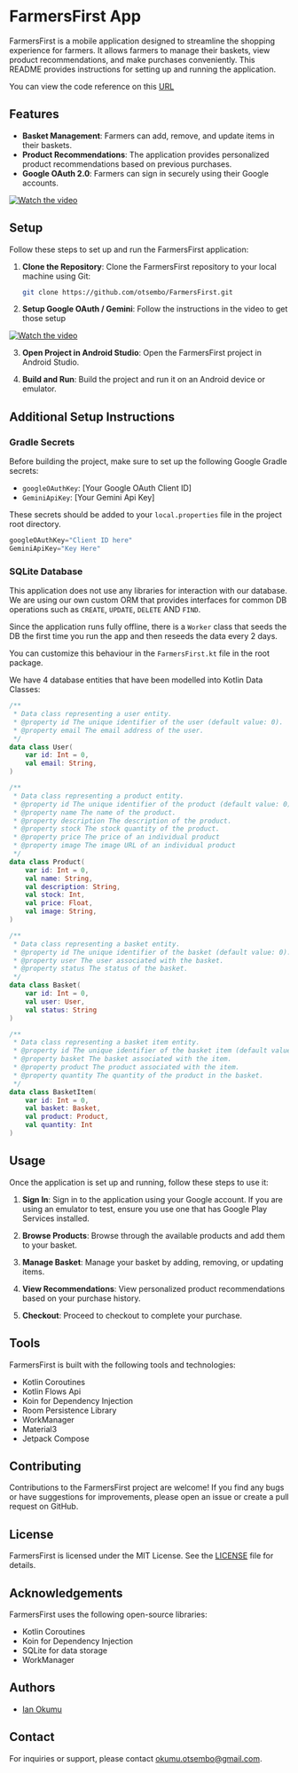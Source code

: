 # FarmersFirst App

FarmersFirst is a mobile application designed to streamline the shopping experience for farmers. It allows farmers to manage their baskets, view product recommendations, and make purchases conveniently. This README provides instructions for setting up and running the application.

You can view the code reference on this [URL](https://farmersfirst.onrender.com/index.html)

## Features

- **Basket Management**: Farmers can add, remove, and update items in their baskets.
- **Product Recommendations**: The application provides personalized product recommendations based on previous purchases.
- **Google OAuth 2.0**: Farmers can sign in securely using their Google accounts.

[![Watch the video](https://img.youtube.com/vi/Zcivg9hyaYo/hqdefault.jpg)](https://www.youtube.com/embed/Zcivg9hyaYo)

## Setup

Follow these steps to set up and run the FarmersFirst application:

1. **Clone the Repository**: Clone the FarmersFirst repository to your local machine using Git:

    ```bash
    git clone https://github.com/otsembo/FarmersFirst.git
    ```

2. **Setup Google OAuth / Gemini**: Follow the instructions in the video to get those setup

[![Watch the video](https://img.youtube.com/vi/qSsyvJsbymw/hqdefault.jpg)](https://www.youtube.com/embed/qSsyvJsbymw)



3. **Open Project in Android Studio**: Open the FarmersFirst project in Android Studio.

4. **Build and Run**: Build the project and run it on an Android device or emulator.

## Additional Setup Instructions

### Gradle Secrets

Before building the project, make sure to set up the following Google Gradle secrets:

- `googleOAuthKey`: [Your Google OAuth Client ID]
- `GeminiApiKey`: [Your Gemini Api Key]

These secrets should be added to your `local.properties` file in the project root directory.

```gradle
googleOAuthKey="Client ID here"
GeminiApiKey="Key Here"
```

### SQLite Database

This application does not use any libraries for interaction with our database. We are using our own custom ORM that provides interfaces for common DB operations such as `CREATE`, `UPDATE`, `DELETE` AND `FIND`.

Since the application runs fully offline, there is a `Worker` class that seeds the DB the first time you run the app and then reseeds the data every 2 days.

You can customize this behaviour in the `FarmersFirst.kt` file in the root package.

We have 4 database entities that have been modelled into Kotlin Data Classes:

```kotlin
/**
 * Data class representing a user entity.
 * @property id The unique identifier of the user (default value: 0).
 * @property email The email address of the user.
 */
data class User(
    var id: Int = 0,
    val email: String,
)

/**
 * Data class representing a product entity.
 * @property id The unique identifier of the product (default value: 0).
 * @property name The name of the product.
 * @property description The description of the product.
 * @property stock The stock quantity of the product.
 * @property price The price of an individual product
 * @property image The image URL of an individual product
 */
data class Product(
    var id: Int = 0,
    val name: String,
    val description: String,
    val stock: Int,
    val price: Float,
    val image: String,
)

/**
 * Data class representing a basket entity.
 * @property id The unique identifier of the basket (default value: 0).
 * @property user The user associated with the basket.
 * @property status The status of the basket.
 */
data class Basket(
    var id: Int = 0,
    val user: User,
    val status: String
)

/**
 * Data class representing a basket item entity.
 * @property id The unique identifier of the basket item (default value: 0).
 * @property basket The basket associated with the item.
 * @property product The product associated with the item.
 * @property quantity The quantity of the product in the basket.
 */
data class BasketItem(
    var id: Int = 0,
    val basket: Basket,
    val product: Product,
    val quantity: Int
)

```


## Usage

Once the application is set up and running, follow these steps to use it:

1. **Sign In**: Sign in to the application using your Google account. If you are using an emulator to test, ensure you use one that has Google Play Services installed.

2. **Browse Products**: Browse through the available products and add them to your basket.

3. **Manage Basket**: Manage your basket by adding, removing, or updating items.

4. **View Recommendations**: View personalized product recommendations based on your purchase history.

5. **Checkout**: Proceed to checkout to complete your purchase.

## Tools

FarmersFirst is built with the following tools and technologies:

- Kotlin Coroutines
- Kotlin Flows Api
- Koin for Dependency Injection
- Room Persistence Library
- WorkManager
- Material3
- Jetpack Compose

## Contributing

Contributions to the FarmersFirst project are welcome! If you find any bugs or have suggestions for improvements, please open an issue or create a pull request on GitHub.


## License

FarmersFirst is licensed under the MIT License. See the [LICENSE](LICENSE) file for details.

## Acknowledgements

FarmersFirst uses the following open-source libraries:

- Kotlin Coroutines
- Koin for Dependency Injection
- SQLite for data storage
- WorkManager

## Authors

- [Ian Okumu](https://github.com/otsembo)

## Contact

For inquiries or support, please contact [okumu.otsembo@gmail.com](mailto:okumu.otsembo@gmail.com).


